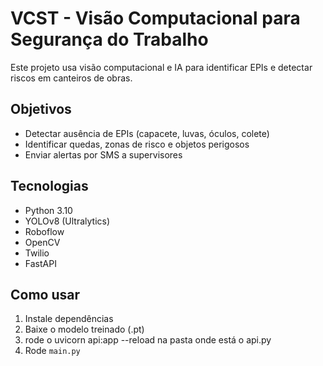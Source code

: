 # VCST - Visão Computacional para Segurança do Trabalho

Este projeto usa visão computacional e IA para identificar EPIs e detectar riscos em canteiros de obras.

## Objetivos
- Detectar ausência de EPIs (capacete, luvas, óculos, colete)
- Identificar quedas, zonas de risco e objetos perigosos
- Enviar alertas por SMS a supervisores

## Tecnologias
- Python 3.10
- YOLOv8 (Ultralytics)
- Roboflow
- OpenCV
- Twilio
- FastAPI

## Como usar
1. Instale dependências
2. Baixe o modelo treinado (.pt)
3. rode o uvicorn api:app --reload  na pasta onde está o api.py 
4. Rode `main.py`
